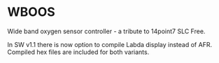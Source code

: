 # WBOOS
Wide band oxygen sensor controller - a tribute to 14point7 SLC Free.

In SW v1.1 there is now option to compile Labda display instead of AFR. Compiled hex files are included for both variants.



